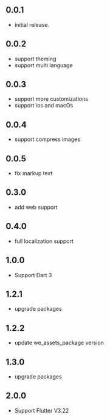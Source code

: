 ## 0.0.1
* initial release.
## 0.0.2
* support theming 
* support multi language
## 0.0.3
- support more customizations
- support ios and macOs
## 0.0.4
- support compress images
 ## 0.0.5
- fix markup text
## 0.3.0
- add web support
## 0.4.0
- full localization support
## 1.0.0
- Support Dart 3
## 1.2.1
- upgrade packages
## 1.2.2
- update we_assets_package version
## 1.3.0
- upgrade packages
## 2.0.0
- Support Flutter V3.22